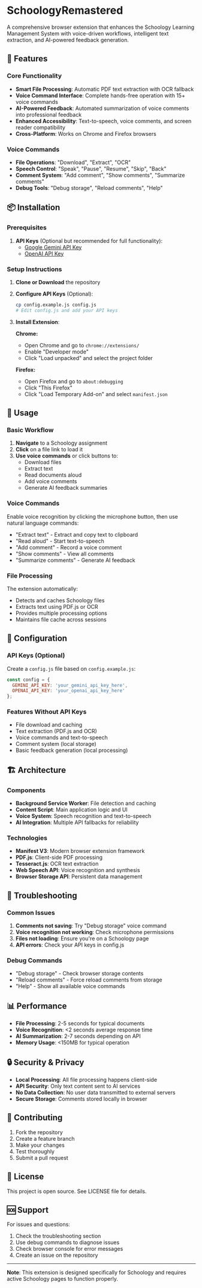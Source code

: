 # SchoologyRemastered

A comprehensive browser extension that enhances the Schoology Learning Management System with voice-driven workflows, intelligent text extraction, and AI-powered feedback generation.

## 🚀 Features

### Core Functionality
- **Smart File Processing**: Automatic PDF text extraction with OCR fallback
- **Voice Command Interface**: Complete hands-free operation with 15+ voice commands
- **AI-Powered Feedback**: Automated summarization of voice comments into professional feedback
- **Enhanced Accessibility**: Text-to-speech, voice comments, and screen reader compatibility
- **Cross-Platform**: Works on Chrome and Firefox browsers

### Voice Commands
- **File Operations**: "Download", "Extract", "OCR"
- **Speech Control**: "Speak", "Pause", "Resume", "Skip", "Back"
- **Comment System**: "Add comment", "Show comments", "Summarize comments"
- **Debug Tools**: "Debug storage", "Reload comments", "Help"

## 📦 Installation

### Prerequisites
1. **API Keys** (Optional but recommended for full functionality):
   - [Google Gemini API Key](https://ai.google.dev/)
   - [OpenAI API Key](https://platform.openai.com/api-keys)

### Setup Instructions

1. **Clone or Download** the repository
2. **Configure API Keys** (Optional):
   ```bash
   cp config.example.js config.js
   # Edit config.js and add your API keys
   ```
3. **Install Extension**:

   **Chrome:**
   - Open Chrome and go to `chrome://extensions/`
   - Enable "Developer mode"
   - Click "Load unpacked" and select the project folder

   **Firefox:**
   - Open Firefox and go to `about:debugging`
   - Click "This Firefox"
   - Click "Load Temporary Add-on" and select `manifest.json`

## 🎯 Usage

### Basic Workflow
1. **Navigate** to a Schoology assignment
2. **Click** on a file link to load it
3. **Use voice commands** or click buttons to:
   - Download files
   - Extract text
   - Read documents aloud
   - Add voice comments
   - Generate AI feedback summaries

### Voice Commands
Enable voice recognition by clicking the microphone button, then use natural language commands:
- "Extract text" - Extract and copy text to clipboard
- "Read aloud" - Start text-to-speech
- "Add comment" - Record a voice comment
- "Show comments" - View all comments
- "Summarize comments" - Generate AI feedback

### File Processing
The extension automatically:
- Detects and caches Schoology files
- Extracts text using PDF.js or OCR
- Provides multiple processing options
- Maintains file cache across sessions

## 🔧 Configuration

### API Keys (Optional)
Create a `config.js` file based on `config.example.js`:

```javascript
const config = {
  GEMINI_API_KEY: 'your_gemini_api_key_here',
  OPENAI_API_KEY: 'your_openai_api_key_here'
};
```

### Features Without API Keys
- File download and caching
- Text extraction (PDF.js and OCR)
- Voice commands and text-to-speech
- Comment system (local storage)
- Basic feedback generation (local processing)

## 🏗️ Architecture

### Components
- **Background Service Worker**: File detection and caching
- **Content Script**: Main application logic and UI
- **Voice System**: Speech recognition and text-to-speech
- **AI Integration**: Multiple API fallbacks for reliability

### Technologies
- **Manifest V3**: Modern browser extension framework
- **PDF.js**: Client-side PDF processing
- **Tesseract.js**: OCR text extraction
- **Web Speech API**: Voice recognition and synthesis
- **Browser Storage API**: Persistent data management

## 🐛 Troubleshooting

### Common Issues
1. **Comments not saving**: Try "Debug storage" voice command
2. **Voice recognition not working**: Check microphone permissions
3. **Files not loading**: Ensure you're on a Schoology page
4. **API errors**: Check your API keys in config.js

### Debug Commands
- "Debug storage" - Check browser storage contents
- "Reload comments" - Force reload comments from storage
- "Help" - Show all available voice commands

## 📊 Performance

- **File Processing**: 2-5 seconds for typical documents
- **Voice Recognition**: <2 seconds average response time
- **AI Summarization**: 2-7 seconds depending on API
- **Memory Usage**: <150MB for typical operation

## 🔒 Security & Privacy

- **Local Processing**: All file processing happens client-side
- **API Security**: Only text content sent to AI services
- **No Data Collection**: No user data transmitted to external servers
- **Secure Storage**: Comments stored locally in browser

## 🤝 Contributing

1. Fork the repository
2. Create a feature branch
3. Make your changes
4. Test thoroughly
5. Submit a pull request

## 📄 License

This project is open source. See LICENSE file for details.

## 🆘 Support

For issues and questions:
1. Check the troubleshooting section
2. Use debug commands to diagnose issues
3. Check browser console for error messages
4. Create an issue on the repository

---

**Note**: This extension is designed specifically for Schoology and requires active Schoology pages to function properly.
